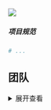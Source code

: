 
### ![](https://static.bonnieclyde.cn/logo-u.png)

##### 项目规范

```bash
# ...
```

## 团队
<details>
<summary>展开查看</summary>
<pre><code>.
├── A
├── B
│   ├── C: D
│   └── E
│     └── F 
└── G
</code></pre>
</details>
